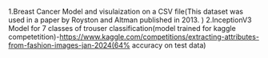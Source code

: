 1.Breast Cancer Model and visulaization on a CSV file(This dataset was used in a paper by Royston and Altman published in 2013. )
2.InceptionV3 Model for 7 classes of trouser classification(model trained for kaggle competetition)-https://www.kaggle.com/competitions/extracting-attributes-from-fashion-images-jan-2024(64% accuracy on test data)
